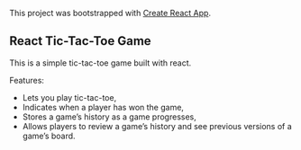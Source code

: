 This project was bootstrapped with [Create React App](https://github.com/facebook/create-react-app).

## React Tic-Tac-Toe Game

This is a simple tic-tac-toe game built with react.

Features:
 - Lets you play tic-tac-toe,
 - Indicates when a player has won the game,
 - Stores a game’s history as a game progresses,
 - Allows players to review a game’s history and see previous versions of a game’s board.
